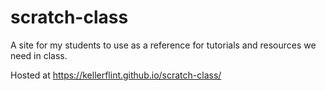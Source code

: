 # scratch-class
A site for my students to use as a reference for tutorials and resources we need in class.

Hosted at https://kellerflint.github.io/scratch-class/
